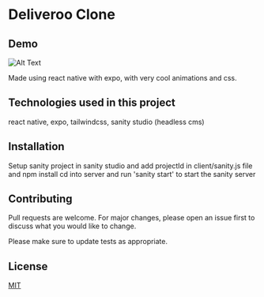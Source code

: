 # Deliveroo Clone
## Demo 
![Alt Text](https://media.giphy.com/media/3OSz7rszep5i2EXsyB/giphy.gif)

Made using react native with expo, with very cool animations and css.

## Technologies used in this project
react native, expo, tailwindcss, sanity studio (headless cms)
## Installation
Setup sanity project in sanity studio and add projectId in client/sanity.js file and npm install
cd into server and run 'sanity start' to start the sanity server


## Contributing

Pull requests are welcome. For major changes, please open an issue first
to discuss what you would like to change.

Please make sure to update tests as appropriate.

## License

[MIT](https://choosealicense.com/licenses/mit/)
